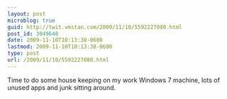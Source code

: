 ```yaml
---
layout: post
microblog: true
guid: http://twit.vmstan.com/2009/11/10/5592227080.html
post_id: 3049648
date: 2009-11-10T10:13:38-0600
lastmod: 2009-11-10T10:13:38-0600
type: post
url: /2009/11/10/5592227080.html
---
```

Time to do some house keeping on my work Windows 7 machine, lots of unused apps and junk sitting around.
